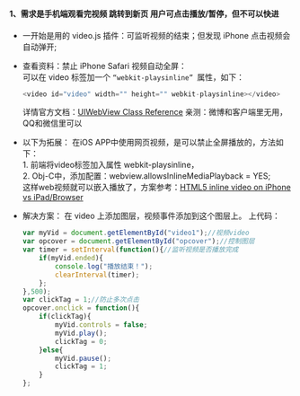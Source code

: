 ### 
#### 1、需求是手机端观看完视频 跳转到新页 用户可点击播放/暂停，但不可以快进
- 一开始是用的 video.js 插件：可监听视频的结束；但发现 iPhone 点击视频会自动弹开;
- 查看资料：禁止 iPhone Safari 视频自动全屏：<br>
	可以在 video 标签加一个 `“webkit-playsinline” `属性，如下：
	```javascript
	<video id="video" width="" height="" webkit-playsinline></video>
	```
	详情官方文档：[UIWebView Class Reference](https://developer.apple.com/library/ios/documentation/UIKit/Reference/UIWebView_Class/index.html)
	亲测：微博和客户端里无用，QQ和微信里可以

- 以下为拓展：
	在iOS APP中使用网页视频，是可以禁止全屏播放的，方法如下：<br>
		1. 前端将video标签加入属性 webkit-playsinline，<br>
		2. Obj-C中，添加配置：webview.allowsInlineMediaPlayback = YES;<br>
	这样web视频就可以嵌入播放了，方案参考：[HTML5 inline video on iPhone vs iPad/Browser](http://stackoverflow.com/questions/3699552/html5-inline-video-on-iphone-vs-ipad-browser)

- 解决方案：
	在 video 上添加图层，视频事件添加到这个图层上。
	上代码：
	```javascript
	var myVid = document.getElementById("video1");//视频video
	var opcover = document.getElementById("opcover");//控制图层
	var timer = setInterval(function(){//监听视频是否播放完成
		if(myVid.ended){
			console.log("播放结束！");
			clearInterval(timer);
		};
	},500);
	var clickTag = 1;//防止多次点击
	opcover.onclick = function(){
		if(clickTag){
			myVid.controls = false;
			myVid.play();
			clickTag = 0;
		}else{
			myVid.pause();
			clickTag = 1;
		}
	};
	```




